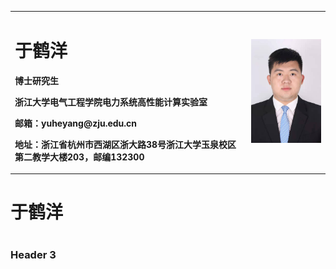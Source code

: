 <table border="0">
  <tr>
    <td width="75%">
      <h1>于鹤洋</h1>
      <p><b>博士研究生</b></p>
      <p><b>浙江大学电气工程学院电力系统高性能计算实验室</b></p>
      <p><b>邮箱：yuheyang@zju.edu.cn</b></p>
      <p><b>地址：浙江省杭州市西湖区浙大路38号浙江大学玉泉校区第二教学大楼203，邮编132300</b></p>
    </td>
    <td width="25%">
      <img src="/YY.jpg" width="100%">      
    </td>
  </tr>
</table>





# 于鹤洋
# 
## 
### Header 3
